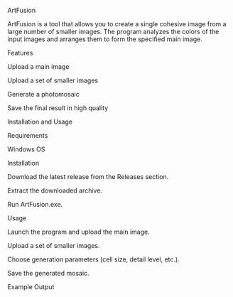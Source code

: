 ArtFusion

ArtFusion is a tool that allows you to create a single cohesive image from a large number of smaller images. The program analyzes the colors of the input images and arranges them to form the specified main image.

Features

Upload a main image

Upload a set of smaller images

Generate a photomosaic

Save the final result in high quality

Installation and Usage

Requirements

Windows OS

Installation

Download the latest release from the Releases section.

Extract the downloaded archive.

Run ArtFusion.exe.

Usage

Launch the program and upload the main image.

Upload a set of smaller images.

Choose generation parameters (cell size, detail level, etc.).

Save the generated mosaic.

Example Output

